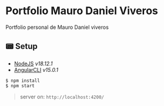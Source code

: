 # Portfolio Mauro Daniel Viveros
Portfolio personal de Mauro Daniel viveros


## 📟 Setup
- [NodeJS](https://nodejs.org) _v18.12.1_
- [AngularCLI](https://angular.io) _v15.0.1_

```
$ npm install
$ npm start
```

> server on: `http://localhost:4200/`
